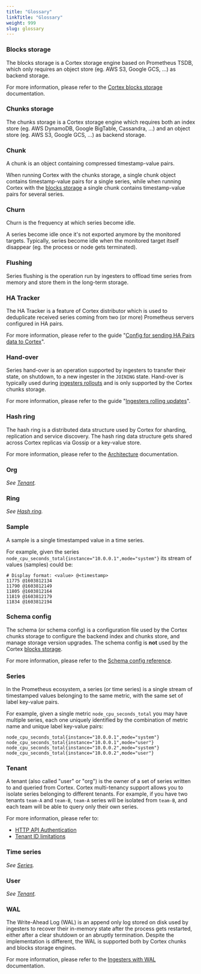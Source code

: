 ```yaml
---
title: "Glossary"
linkTitle: "Glossary"
weight: 999
slug: glossary
---
```


### Blocks storage

The blocks storage is a Cortex storage engine based on Prometheus TSDB, which only requires an object store (eg. AWS S3, Google GCS, ...) as backend storage.

For more information, please refer to the [Cortex blocks storage](../blocks-storage/_index.md) documentation.

### Chunks storage

The chunks storage is a Cortex storage engine which requires both an index store (eg. AWS DynamoDB, Google BigTable, Cassandra, ...) and an object store (eg. AWS S3, Google GCS, ...) as backend storage.

### Chunk

A chunk is an object containing compressed timestamp-value pairs.

When running Cortex with the chunks storage, a single chunk object contains timestamp-value pairs for a single series, while when running Cortex with the [blocks storage](#blocks-storage) a single chunk contains timestamp-value pairs for several series.

### Churn

Churn is the frequency at which series become idle.

A series become idle once it's not exported anymore by the monitored targets. Typically, series become idle when the monitored target itself disappear (eg. the process or node gets terminated).

### Flushing

Series flushing is the operation run by ingesters to offload time series from memory and store them in the long-term storage.

### HA Tracker

The HA Tracker is a feature of Cortex distributor which is used to deduplicate received series coming from two (or more) Prometheus servers configured in HA pairs.

For more information, please refer to the guide "[Config for sending HA Pairs data to Cortex](../production/ha-pair-handling.md)".

### Hand-over

Series hand-over is an operation supported by ingesters to transfer their state, on shutdown, to a new ingester in the `JOINING` state. Hand-over is typically used during [ingesters rollouts](./ingesters-rolling-updates.md) and is only supported by the Cortex chunks storage.

For more information, please refer to the guide "[Ingesters rolling updates](./ingesters-rolling-updates.md)".

### Hash ring

The hash ring is a distributed data structure used by Cortex for sharding, replication and service discovery. The hash ring data structure gets shared across Cortex replicas via Gossip or a key-value store.

For more information, please refer to the [Architecture](../architecture.md#the-hash-ring) documentation.

### Org

_See [Tenant](#tenant)._

### Ring

_See [Hash ring](#hash-ring)._

### Sample

A sample is a single timestamped value in a time series.

For example, given the series `node_cpu_seconds_total{instance="10.0.0.1",mode="system"}` its stream of values (samples) could be:

```
# Display format: <value> @<timestamp>
11775 @1603812134
11790 @1603812149
11805 @1603812164
11819 @1603812179
11834 @1603812194
```

### Schema config

The schema (or schema config) is a configuration file used by the Cortex chunks storage to configure the backend index and chunks store, and manage storage version upgrades. The schema config is **not** used by the Cortex [blocks storage](#blocks-storage).

For more information, please refer to the [Schema config reference](../configuration/schema-config-reference.md).

### Series

In the Prometheus ecosystem, a series (or time series) is a single stream of timestamped values belonging to the same metric, with the same set of label key-value pairs.

For example, given a single metric `node_cpu_seconds_total` you may have multiple series, each one uniquely identified by the combination of metric name and unique label key-value pairs:

```
node_cpu_seconds_total{instance="10.0.0.1",mode="system"}
node_cpu_seconds_total{instance="10.0.0.1",mode="user"}
node_cpu_seconds_total{instance="10.0.0.2",mode="system"}
node_cpu_seconds_total{instance="10.0.0.2",mode="user"}
```

### Tenant

A tenant (also called "user" or "org") is the owner of a set of series written to and queried from Cortex. Cortex multi-tenancy support allows you to isolate series belonging to different tenants. For example, if you have two tenants `team-A` and `team-B`, `team-A` series will be isolated from `team-B`, and each team will be able to query only their own series. 

For more information, please refer to:

- [HTTP API Authentication](../api/_index.md#authentication)
- [Tenant ID limitations](./limitations.md#tenant-id-naming)

### Time series

_See [Series](#series)._

### User

_See [Tenant](#tenant)._

### WAL

The Write-Ahead Log (WAL) is an append only log stored on disk used by ingesters to recover their in-memory state after the process gets restarted, either after a clear shutdown or an abruptly termination. Despite the implementation is different, the WAL is supported both by Cortex chunks and blocks storage engines.

For more information, please refer to the [Ingesters with WAL](../production/ingesters-with-wal.md) documentation.

